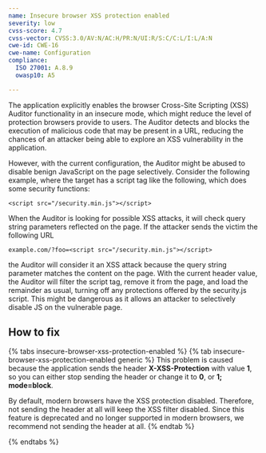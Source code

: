 ```yaml
---
name: Insecure browser XSS protection enabled
severity: low
cvss-score: 4.7
cvss-vector: CVSS:3.0/AV:N/AC:H/PR:N/UI:R/S:C/C:L/I:L/A:N
cwe-id: CWE-16
cwe-name: Configuration
compliance:
  ISO 27001: A.8.9
  owasp10: A5

---            
```


The application explicitly enables the browser Cross-Site Scripting (XSS) Auditor functionality in an insecure mode, which might reduce the level of protection browsers provide to users.
The Auditor detects and blocks the execution of malicious code that may be present in a URL, reducing the chances of an attacker being able to explore an XSS vulnerability in the application.

However, with the current configuration, the Auditor might be abused to disable benign JavaScript on the page selectively. Consider the following example, where the target has a script tag like the following, which does some security functions:

`<script src="/security.min.js"></script> `

When the Auditor is looking for possible XSS attacks, it will check query string parameters reflected on the page. If the attacker sends the victim the following URL

`example.com/?foo=<script src="/security.min.js"></script>`

the Auditor will consider it an XSS attack because the query string parameter matches the content on the page. With the current header value, the Auditor will filter the script tag, remove it from the page, and load the remainder as usual, turning off any protections offered by the security.js script. This might be dangerous as it allows an attacker to selectively disable JS on the vulnerable page.

## How to fix

{% tabs insecure-browser-xss-protection-enabled %}
{% tab insecure-browser-xss-protection-enabled generic %}
This problem is caused because the application sends the header **X-XSS-Protection** with value **1**, so you can either stop sending the header or change it to **0**, or **1; mode=block**.

By default, modern browsers have the XSS protection disabled. Therefore, not sending the header at all will keep the XSS filter disabled.
Since this feature is deprecated and no longer supported in modern browsers, we recommend not sending the header at all.
{% endtab %}

{% endtabs %}
